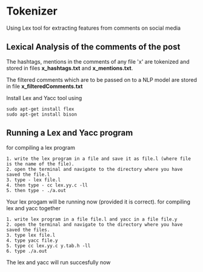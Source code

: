 # Tokenizer
Using Lex tool for extracting features from comments on social media

## Lexical Analysis of the comments of the post
The hashtags, mentions in the comments of any file 'x' are tokenized and 
stored in files **x_hashtags.txt** and **x_mentions.txt**. 

The filtered comments which are to be passed on to a NLP model are stored in file **x_filteredComments.txt**

Install Lex and Yacc tool using
```
sudo apt-get install flex
sudo apt-get install bison
```

## Running a Lex and Yacc program
for compiling a lex program
```
1. write the lex program in a file and save it as file.l (where file is the name of the file).
2. open the terminal and navigate to the directory where you have saved the file.l
3. type - lex file.l
4. then type - cc lex.yy.c -ll
5. then type - ./a.out
```
Your lex progam will be running now (provided it is correct).
for compiling lex and yacc together
```
1. write lex program in a file file.l and yacc in a file file.y
2. open the terminal and navigate to the directory where you have saved the files.
3. type lex file.l
4. type yacc file.y
5. type cc lex.yy.c y.tab.h -ll
6. type ./a.out
```
The lex and yacc will run succesfully now
